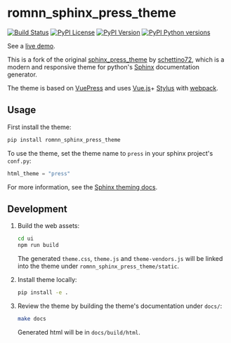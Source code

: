 # romnn_sphinx_press_theme

[![Build Status](https://travis-ci.com/romnn/sphinx_press_theme.svg?branch=master)](https://travis-ci.com/romnn/sphinx_press_theme)
[![PyPI License](https://img.shields.io/pypi/l/romnn_sphinx_press_theme)](https://pypi.org/project/romnn_sphinx_press_theme/)
[![PyPI Version](https://img.shields.io/pypi/v/romnn_sphinx_press_theme)](https://pypi.org/project/romnn_sphinx_press_theme/)
[![PyPI Python versions](https://img.shields.io/pypi/pyversions/romnn_sphinx_press_theme)](https://pypi.org/project/romnn_sphinx_press_theme/)

See a [live demo](https://romnn.github.io/sphinx_press_theme).

This is a fork of the original [sphinx_press_theme](https://schettino72.github.io/sphinx_press_site/) by [schettino72](),
which is a modern and responsive theme for python's [Sphinx](http://www.sphinx-doc.org) documentation generator.

The theme is based on [VuePress](https://vuepress.vuejs.org/) and uses 
[Vue.js](https://vuejs.org/)+ 
[Stylus](http://stylus-lang.com/) with
[webpack](https://webpack.js.org/).

## Usage

First install the theme:
```bash
pip install romnn_sphinx_press_theme
```

To use the theme, set the theme name to ``press`` in your sphinx project's ``conf.py``:
```python
html_theme = "press"
```

For more information, see the [Sphinx theming docs](http://www.sphinx-doc.org/en/master/theming.html#using-a-theme).

## Development
1. Build the web assets:
    ```bash
    cd ui
    npm run build
    ```

    The generated `theme.css`, `theme.js` and `theme-vendors.js` 
    will be linked into the theme under `romnn_sphinx_press_theme/static`.

2. Install theme locally:
    ```bash
    pip install -e .
   ```

3. Review the theme by building the theme's documentation under `docs/`:
    ```bash
    make docs
    ```

    Generated html will be in `docs/build/html`.
